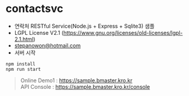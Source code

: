 # contactsvc

* 연락처 RESTful Service(Node.js + Express + Sqlite3) 샘플
* LGPL License V2.1 (https://www.gnu.org/licenses/old-licenses/lgpl-2.1.html)
* stepanowon@hotmail.com
* 서버 시작
```
npm install
npm run start
```

> Online Demo1 : https://sample.bmaster.kro.kr  
> API Console : https://sample.bmaster.kro.kr/console
 
 
